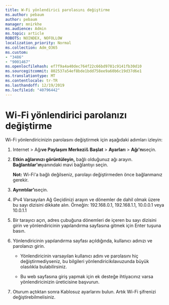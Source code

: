 ```yaml
---
title: W-Fi yönlendirici parolasını değiştirme
ms.author: pebaum
author: pebaum
manager: mnirkhe
ms.audience: Admin
ms.topic: article
ROBOTS: NOINDEX, NOFOLLOW
localization_priority: Normal
ms.collection: Adm_O365
ms.custom:
- "3486"
- "9001467"
ms.openlocfilehash: ef7f9a4a40dec764f22c66bd9781c9141fb30d10
ms.sourcegitcommit: 802537a54ef8bde1bdd758ee9a60b6c19d37d6e1
ms.translationtype: MT
ms.contentlocale: tr-TR
ms.lasthandoff: 12/19/2019
ms.locfileid: "40796442"
---
```

# <a name="change-your-wi-fi-router-password"></a>Wi-Fi yönlendirici parolanızı değiştirme

Wi-Fi yönlendiricinizin parolasını değiştirmek için aşağıdaki adımları izleyin:

1. Internet > Ağı**ve Paylaşım Merkezi**& **Başlat** > **Ayarları** > **Ağı'nı**seçin.

2. **Etkin ağlarınızı görüntüleyin,** bağlı olduğunuz ağı arayın. **Bağlantılar'ın**yanındaki mavi bağlantıyı seçin.<br>

   **Not:** Wi-Fi'a bağlı değilseniz, parolayı değiştirmeden önce bağlanmanız gerekir.

3. **Ayrıntılar'ı**seçin.

4. IPv4 Varsayılan Ağ Geçidinizi arayın ve dönemler de dahil olmak üzere bu sayı dizisini dikkate alın. Örneğin: 192.168.0.1, 192.168.1.1, 10.0.0.1 veya 10.0.1.1

5. Bir tarayıcı açın, adres çubuğuna dönemleri de içeren bu sayı dizisini girin ve yönlendiricinin yapılandırma sayfasına gitmek için Enter tuşuna basın.

6. Yönlendiricinin yapılandırma sayfası açıldığında, kullanıcı adınızı ve parolanızı girin.<br>
   - Yönlendiricinin varsayılan kullanıcı adını ve parolasını hiç değiştirmediyseniz, bu bilgileri yönlendiricikılavuzunda büyük olasılıkla bulabilirsiniz.

   - Bu web sayfasına giriş yapmak için ek desteğe ihtiyacınız varsa yönlendiricinizin üreticisine başvurun.

7. Oturum açtıktan sonra Kablosuz ayarlarını bulun. Artık Wi-Fi şifrenizi değiştirebilmelisiniz.
